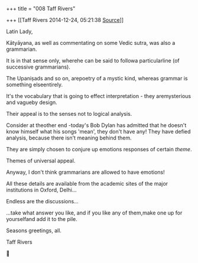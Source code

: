 +++
title = "008 Taff Rivers"

+++
[[Taff Rivers	2014-12-24, 05:21:38 [Source](https://groups.google.com/g/samskrita/c/XX7VvGObeXA)]]



Latin Lady,

  

 Kātyāyana, as well as commentating on some Vedic sutra, was also a grammarian.

  

It is in that sense only, wherehe can be said to followa particularline (of successive grammarians).

  

  

The Upaniṣads and so on, arepoetry of a mystic kind, whereas grammar is something elseentirely.

  

It's the vocabulary that is going to effect interpretation - they aremysterious and vagueby design.

Their appeal is to the senses not to logical analysis.

  

Consider at theother end -today's Bob Dylan has admitted that he doesn't know himself what his songs 'mean', they don't have any! They have defied analysis, because there isn't meaning behind them.

They are simply chosen to conjure up emotions responses of certain *theme*.

  

Themes of universal appeal.

  

Anyway, I don't think grammarians are allowed to have emotions!

  

All these details are available from the academic sites of the major institutions in Oxford, Delhi...

  

Endless are the discussions...

  

...take what answer you like, and if you like any of them,make one up for yourselfand add it to the pile.

  

  

Seasons greetings, all.

  

 Taff Rivers



